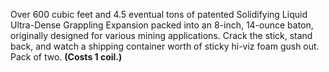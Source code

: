 Over 600 cubic feet and 4.5 eventual tons of patented Solidifying Liquid Ultra-Dense Grappling Expansion packed into an 8-inch, 14-ounce baton, originally designed for various mining applications. Crack the stick, stand back, and watch a shipping container worth of sticky hi-viz foam gush out. Pack of two. **(Costs 1 coil.)**